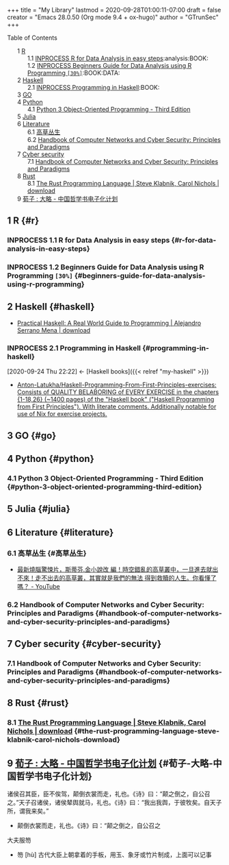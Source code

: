 +++
title = "My Library"
lastmod = 2020-09-28T01:00:11-07:00
draft = false
creator = "Emacs 28.0.50 (Org mode 9.4 + ox-hugo)"
author = "GTrunSec"
+++

<style>
  .ox-hugo-toc ul {
    list-style: none;
  }
</style>
<div class="ox-hugo-toc toc">
<div></div>

<div class="heading">Table of Contents</div>

- <span class="section-num">1</span> [R](#r)
    - <span class="section-num">1.1</span> [<span class="org-todo todo INPROCESS">INPROCESS</span> R for Data Analysis in easy steps](#r-for-data-analysis-in-easy-steps):analysis:BOOK:
    - <span class="section-num">1.2</span> [<span class="org-todo todo INPROCESS">INPROCESS</span> Beginners Guide for Data Analysis using R Programming <code>[30%]</code>](#beginners-guide-for-data-analysis-using-r-programming):BOOK:DATA:
- <span class="section-num">2</span> [Haskell](#haskell)
    - <span class="section-num">2.1</span> [<span class="org-todo todo INPROCESS">INPROCESS</span> Programming in Haskell](#programming-in-haskell):BOOK:
- <span class="section-num">3</span> [GO](#go)
- <span class="section-num">4</span> [Python](#python)
    - <span class="section-num">4.1</span> [Python 3 Object-Oriented Programming - Third Edition](#python-3-object-oriented-programming-third-edition)
- <span class="section-num">5</span> [Julia](#julia)
- <span class="section-num">6</span> [Literature](#literature)
    - <span class="section-num">6.1</span> [高草丛生](#高草丛生)
    - <span class="section-num">6.2</span> [Handbook of Computer Networks and Cyber Security: Principles and Paradigms](#handbook-of-computer-networks-and-cyber-security-principles-and-paradigms)
- <span class="section-num">7</span> [Cyber security](#cyber-security)
    - <span class="section-num">7.1</span> [Handbook of Computer Networks and Cyber Security: Principles and Paradigms](#handbook-of-computer-networks-and-cyber-security-principles-and-paradigms)
- <span class="section-num">8</span> [Rust](#rust)
    - <span class="section-num">8.1</span> [The Rust Programming Language | Steve Klabnik, Carol Nichols | download](#the-rust-programming-language-steve-klabnik-carol-nichols-download)
- <span class="section-num">9</span> [荀子 : 大略 - 中国哲学书电子化计划](#荀子-大略-中国哲学书电子化计划)

</div>
<!--endtoc-->



## <span class="section-num">1</span> R {#r}


### <span class="org-todo todo INPROCESS">INPROCESS</span> <span class="section-num">1.1</span> R for Data Analysis in easy steps {#r-for-data-analysis-in-easy-steps}


### <span class="org-todo todo INPROCESS">INPROCESS</span> <span class="section-num">1.2</span> Beginners Guide for Data Analysis using R Programming <code>[30%]</code> {#beginners-guide-for-data-analysis-using-r-programming}


## <span class="section-num">2</span> Haskell {#haskell}

-   [Practical Haskell: A Real World Guide to Programming | Alejandro Serrano Mena | download](https://b-ok.cc/book/4990265/ae1103)


### <span class="org-todo todo INPROCESS">INPROCESS</span> <span class="section-num">2.1</span> Programming in Haskell {#programming-in-haskell}

<span class="timestamp-wrapper"><span class="timestamp">[2020-09-24 Thu 22:22] </span></span> <- [Haskell books]({{< relref "my-haskell" >}})

-   [Anton-Latukha/Haskell-Programming-From-First-Principles-exercises: Consists of QUALITY BELABORING of EVERY EXERCISE in the chapters {1-18,26} (~1400 pages) of the "Haskell book" ("Haskell Programming from First Principles"). With literate comments. Additionally notable for use of Nix for exercise projects.](https://github.com/Anton-Latukha/Haskell-Programming-From-First-Principles-exercises)


## <span class="section-num">3</span> GO {#go}


## <span class="section-num">4</span> Python {#python}


### <span class="section-num">4.1</span> Python 3 Object-Oriented Programming - Third Edition {#python-3-object-oriented-programming-third-edition}


## <span class="section-num">5</span> Julia {#julia}


## <span class="section-num">6</span> Literature {#literature}


### <span class="section-num">6.1</span> 高草丛生 {#高草丛生}

-   [最新燒腦驚悚片，斯蒂芬.金小說改
    編！時空錯亂的高草叢中，一旦進去就出不來！走不出去的高草叢，其實就是我們的無法
    得到救贖的人生。你看懂了嗎？ - YouTube](https://www.youtube.com/watch?v=JZLmAebe2eo)


### <span class="section-num">6.2</span> Handbook of Computer Networks and Cyber Security: Principles and Paradigms {#handbook-of-computer-networks-and-cyber-security-principles-and-paradigms}


## <span class="section-num">7</span> Cyber security {#cyber-security}


### <span class="section-num">7.1</span> Handbook of Computer Networks and Cyber Security: Principles and Paradigms {#handbook-of-computer-networks-and-cyber-security-principles-and-paradigms}


## <span class="section-num">8</span> Rust {#rust}


### <span class="section-num">8.1</span> [The Rust Programming Language | Steve Klabnik, Carol Nichols | download](https://b-ok.cc/book/5236575/3e3e64) {#the-rust-programming-language-steve-klabnik-carol-nichols-download}


## <span class="section-num">9</span> [荀子 : 大略 - 中国哲学书电子化计划](https://ctext.org/xunzi/da-lve/zhs) {#荀子-大略-中国哲学书电子化计划}

诸侯召其臣，臣不俟驾，颠倒衣裳而走，礼也。《诗》曰：“颠之倒之，自公召之。”天子召诸侯，诸侯辇舆就马，礼也。《诗》曰：“我出我舆，于彼牧矣。自天子所，谓我来矣。”

-   颠倒衣裳而走，礼也。《诗》曰：“颠之倒之，自公召之

大夫服笏

-   笏 [hù] 古代大臣上朝拿着的手板，用玉、象牙或竹片制成，上面可以记事
